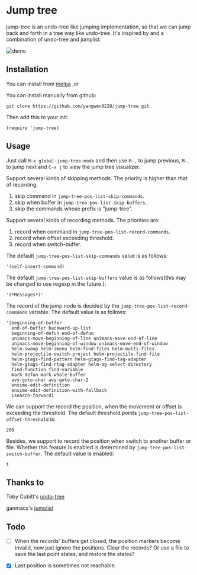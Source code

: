 # Jump tree #

jump-tree is an undo-tree like jumping implementation, so that we can jump back and forth in a tree way like undo-tree. It's inspired by and a combination of undo-tree and jumplist.

![demo](https://github.com/yangwen0228/jump-tree/blob/master/jump-tree.gif)

## Installation
You can install from [melpa](https://melpa.org/#/jump-tree) ,or

You can install manually from github:

`git clone https://github.com/yangwen0228/jump-tree.git`

Then add this to your init:

`(require 'jump-tree)`

## Usage
Just call `M-x global-jump-tree-mode` and then use `M-,` to jump previous, `M-.` to jump next and `C-x j` to view the jump tree visualizer.

Support several kinds of skipping methods. The priority is higher than that of recording:
1. skip command in `jump-tree-pos-list-skip-commands`.
2. skip when buffer in `jump-tree-pos-list-skip-buffers`.
3. skip the commands whose prefix is "jump-tree".

Support several kinds of recording methods. The priorities are:
1. record when command in `jump-tree-pos-list-record-commands`.
2. record when offset exceeding threshold.
3. record when switch-buffer.

The default `jump-tree-pos-list-skip-commands` value is as follows:
```
'(self-insert-command)
```

The default `jump-tree-pos-list-skip-buffers` value is as follows(this may be changed to use regexp in the future.):
```
'(*Messages*)'
```

The record of the jump node is decided by the `jump-tree-pos-list-record-commands` variable. The default value is as follows:
```
'(beginning-of-buffer
  end-of-buffer backward-up-list
  beginning-of-defun end-of-defun
  unimacs-move-beginning-of-line unimacs-move-end-of-line
  unimacs-move-beginning-of-window unimacs-move-end-of-window
  helm-swoop helm-imenu helm-find-files helm-multi-files
  helm-projectile-switch-project helm-projectile-find-file
  helm-gtags-find-pattern helm-gtags-find-tag-adapter
  helm-gtags-find-rtag-adapter helm-ag-select-directory
  find-function find-variable
  mark-defun mark-whole-buffer
  avy-goto-char avy-goto-char-2
  ensime-edit-definition
  ensime-edit-definition-with-fallback
  isearch-forward)
```

We can support the record the position, when the movement or offset is exceeding the threshold. The default threshold points `jump-tree-pos-list-offset-threshold` is:
```
200
```

Besides, we support to record the position when switch to another buffer or file. Whether this feature is enabled is determined by `jump-tree-pos-list-switch-buffer`. The default value is enabled:
```
t
```

## Thanks to
Toby Cubitt's [undo-tree](http://www.dr-qubit.org/undo-tree/undo-tree.el)

ganmacs's [jumplist](https://github.com/ganmacs/jumplist)

## Todo
- [ ] When the records' buffers get closed, the position markers become invalid, now just ignore the positions. Clear the records? Or use a file to save the last point states, and restore the states?
- [x] Last position is sometimes not reachable.

